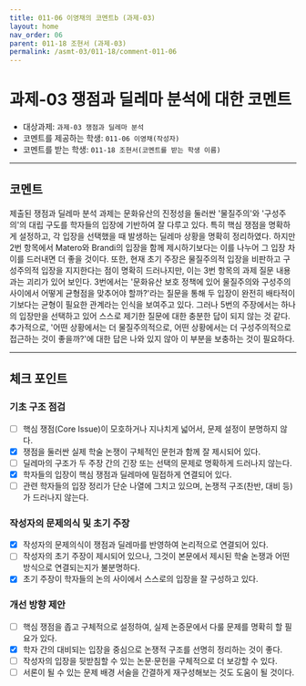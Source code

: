 ```yaml
---
title: 011-06 이영채의 코멘트b (과제-03) 
layout: home
nav_order: 06
parent: 011-18 조현서 (과제-03)
permalink: /asmt-03/011-18/comment-011-06
---
```


# 과제-03 쟁점과 딜레마 분석에 대한 코멘트

- 대상과제: `과제-03 쟁점과 딜레마 분석`
- 코멘트를 제공하는 학생: `011-06 이영채(작성자)` 
- 코멘트를 받는 학생: `011-18 조현서(코멘트를 받는 학생 이름)` 

---

## 코멘트

제출된 쟁점과 딜레마 분석 과제는 문화유산의 진정성을 둘러싼 '물질주의'와 '구성주의'의 대립 구도를 학자들의 입장에 기반하여 잘 다루고 있다. 특히 핵심 쟁점을 명확하게 설정하고, 각 입장을 선택했을 때 발생하는 딜레마 상황을 명확히 정리하였다. 하지만 2번 항목에서 Matero와 Brandi의 입장을 함께 제시하기보다는 이를 나누어 그 입장 차이를 드러내면 더 좋을 것이다. 또한, 현재 초기 주장은 물질주의적 입장을 비판하고 구성주의적 입장을 지지한다는 점이 명확히 드러나지만, 이는 3번 항목의 과제 질문 내용과는 괴리가 있어 보인다. 3번에서는 '문화유산 보호 정책에 있어 물질주의와 구성주의 사이에서 어떻게 균형점을 맞추어야 할까?'라는 질문을 통해 두 입장이 완전히 배타적이기보다는 균형이 필요한 관계라는 인식을 보여주고 있다. 그러나 5번의 주장에서는 하나의 입장만을 선택하고 있어 스스로 제기한 질문에 대한 충분한 답이 되지 않는 것 같다. 추가적으로, '어떤 상황에서는 더 물질주의적으로, 어떤 상황에서는 더 구성주의적으로 접근하는 것이 좋을까?'에 대한 답은 나와 있지 않아 이 부분을 보충하는 것이 필요하다.

---

## 체크 포인트

### **기초 구조 점검**
- [ ] 핵심 쟁점(Core Issue)이 모호하거나 지나치게 넓어서, 문제 설정이 분명하지 않다.
- [x] 쟁점을 둘러싼 실제 학술 논쟁이 구체적인 문헌과 함께 잘 제시되어 있다.
- [ ] 딜레마의 구조가 두 주장 간의 긴장 또는 선택의 문제로 명확하게 드러나지 않는다.
- [x] 학자들의 입장이 핵심 쟁점과 딜레마에 밀접하게 연결되어 있다.
- [ ] 관련 학자들의 입장 정리가 단순 나열에 그치고 있으며, 논쟁적 구조(찬반, 대비 등)가 드러나지 않는다.

### **작성자의 문제의식 및 초기 주장**
- [x] 작성자의 문제의식이 쟁점과 딜레마를 반영하여 논리적으로 연결되어 있다.
- [ ] 작성자의 초기 주장이 제시되어 있으나, 그것이 본문에서 제시된 학술 논쟁과 어떤 방식으로 연결되는지가 불분명하다.
- [x] 초기 주장이 학자들의 논의 사이에서 스스로의 입장을 잘 구성하고 있다.

### **개선 방향 제안**
- [ ] 핵심 쟁점을 좁고 구체적으로 설정하여, 실제 논증문에서 다룰 문제를 명확히 할 필요가 있다.
- [x] 학자 간의 대비되는 입장을 중심으로 논쟁적 구조를 선명히 정리하는 것이 좋다.
- [ ] 작성자의 입장을 뒷받침할 수 있는 논문·문헌을 구체적으로 더 보강할 수 있다.
- [ ] 서론이 될 수 있는 문제 배경 서술을 간결하게 재구성해보는 것도 도움이 될 것이다.
